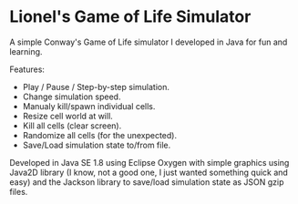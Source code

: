 # Lionel's Game of Life Simulator

A simple Conway's Game of Life simulator I developed in Java for fun and learning.

Features:
- Play / Pause / Step-by-step simulation.
- Change simulation speed.
- Manualy kill/spawn individual cells.
- Resize cell world at will.
- Kill all cells (clear screen).
- Randomize all cells (for the unexpected).
- Save/Load simulation state to/from file.

Developed in Java SE 1.8 using Eclipse Oxygen with simple graphics using Java2D library (I know, not a good one, I just wanted something quick and easy) and the Jackson library to save/load simulation state as JSON gzip files.
